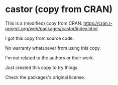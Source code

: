 # castor (copy from CRAN)

This is a (modified) copy from CRAN: https://cran.r-project.org/web/packages/castor/index.html

I got this copy from source code.

No warranty whatsoever from using this copy.

I'm not related to the authors or their work.

Just created this copy to try things.

Check the packages's original license.
